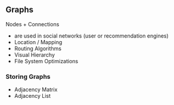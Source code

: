 ## Graphs
Nodes + Connections
+ are used in social networks (user or recommendation engines)
+ Location / Mapping
+ Routing Algorithms
+ Visual Hierarchy
+ File System Optimizations

### Storing Graphs
+ Adjacency Matrix
+ Adjacency List